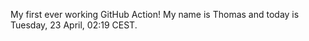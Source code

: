 My first ever working GitHub Action!
My name is Thomas and today is Tuesday, 23 April, 02:19 CEST. 
